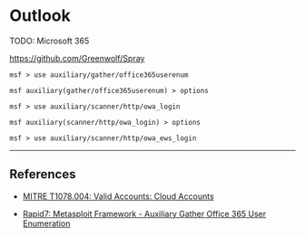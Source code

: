 # Outlook

TODO: Microsoft 365

https://github.com/Greenwolf/Spray

```
msf > use auxiliary/gather/office365userenum

msf auxiliary(gather/office365userenum) > options
```

```
msf > use auxiliary/scanner/http/owa_login

msf auxiliary(scanner/http/owa_login) > options
```

```
msf > use auxiliary/scanner/http/owa_ews_login
```

---
## References

- [MITRE T1078.004: Valid Accounts: Cloud Accounts](https://attack.mitre.org/techniques/T1078/004/)

- [Rapid7: Metasploit Framework - Auxiliary Gather Office 365 User Enumeration](https://github.com/rapid7/metasploit-framework/blob/master/documentation/modules/auxiliary/gather/office365userenum.md)